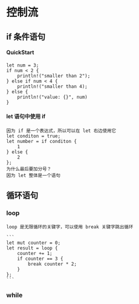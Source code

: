 # 控制流
## if 条件语句
#### QuickStart
    let num = 3;
    if num < 2 {
        println!("smaller than 2");
    } else if num < 4 {
        println!("smaller than 4);
    } else {
        println!("value: {}", num)
    }
#### let 语句中使用 if
    因为 if 是一个表达式，所以可以在 let 右边使用它
    let conditon = true;
    let number = if conditon { 
        1
    } else {
        2
    };
    为什么最后要加分号？
    因为 let 整体是一个语句

## 循环语句
### loop
    loop 是无限循环的关键字，可以使用 break 关键字跳出循环

    ```
    let mut counter = 0;
    let result = loop { 
        counter += 1;
        if counter == 3 {
            break counter * 2;
        }
    };
    ```
    

### while

